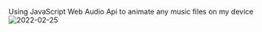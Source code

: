 Using JavaScript Web Audio Api to animate any music files on my device
![2022-02-25](https://user-images.githubusercontent.com/59953234/155720090-7e6ce921-0db6-4b71-9e15-cd4802511495.png)
